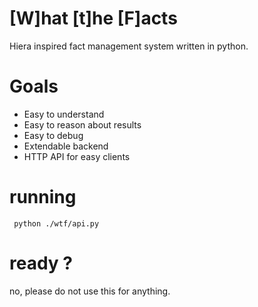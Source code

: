 # [W]hat [t]he [F]acts

Hiera inspired fact management system written in python.

# Goals

* Easy to understand
* Easy to reason about results
* Easy to debug
* Extendable backend
* HTTP API for easy clients

# running

     python ./wtf/api.py	 
	 
# ready ?

no, please do not use this for anything.
